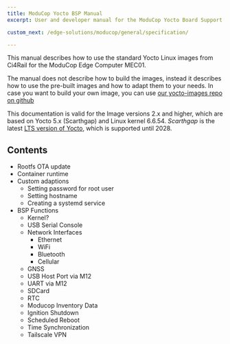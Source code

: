 ```yaml
---
title: ModuCop Yocto BSP Manual
excerpt: User and developer manual for the ModuCop Yocto Board Support Package.

custom_next: /edge-solutions/moducop/general/specification/

---
```

This manual describes how to use the standard Yocto Linux images from Ci4Rail for the ModuCop Edge Computer MEC01.

The manual does not describe how to build the images, instead it describes how to use the pre-built images and how to adapt them to your needs. In case you want to build your own image, you can use [our yocto-images repo on github](https://github.com/ci4rail/yocto-images)

This documentation is valid for the Image versions 2.x and higher, which are based on Yocto 5.x (Scarthgap) and Linux kernel 6.6.54. *Scarthgap* is the latest [LTS version of Yocto](https://wiki.yoctoproject.org/wiki/Releases), which is supported until 2028.


## Contents

* Rootfs OTA update
* Container runtime
* Custom adaptions
  * Setting password for root user
  * Setting hostname
  * Creating a systemd service
* BSP Functions
   * Kernel?
   * USB Serial Console
   * Network Interfaces
     * Ethernet
     * WiFi
     * Bluetooth
     * Cellular
   * GNSS
   * USB Host Port via M12
   * UART via M12
   * SDCard
   * RTC
   * Moducop Inventory Data
   * Ignition Shutdown
   * Scheduled Reboot
   * Time Synchronization
   * Tailscale VPN
